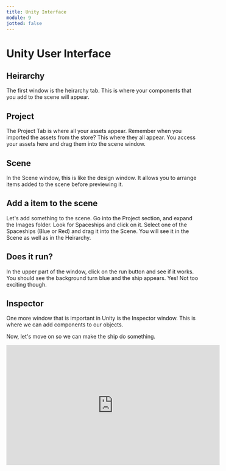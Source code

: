 ```yaml
---
title: Unity Interface
module: 9
jotted: false
---
```


# Unity User Interface

## Heirarchy

The first window is the heirarchy tab.  This is where your components that you add to the scene will appear.


## Project

The Project Tab is where all your assets appear.  Remember when you imported the assets from the store?  This where they all appear.  You access your assets here and drag them into the scene window.

## Scene

In the Scene window, this is like the design window.  It allows you to arrange items added to the scene before previewing it.

## Add a item to the scene

Let's add something to the scene.  Go into the Project section, and expand the Images folder.  Look for Spaceships and click on it.  Select one of the Spaceships (Blue or Red) and drag it into the Scene.  You will see it in the Scene as well as in the Heirarchy.

## Does it run?

In the upper part of the window, click on the run button and see if it works. You should see the background turn blue and the ship appears.  Yes!  Not too exciting though.

## Inspector

One more window that is important in Unity is the Inspector window.  This is where we can add components to our objects.

Now, let's move on so we can make the ship do something.


<iframe width="560" height="315" src="https://www.youtube.com/embed/m57TJlG7J_g" frameborder="0" allow="accelerometer; autoplay; encrypted-media; gyroscope; picture-in-picture" allowfullscreen></iframe>